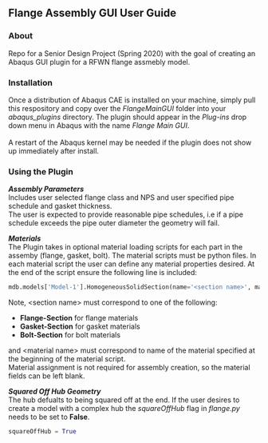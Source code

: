 ## Flange Assembly GUI User Guide

### About
Repo for a Senior Design Project (Spring 2020) with the goal of creating an Abaqus GUI plugin for a RFWN flange assmebly model.

### Installation
Once a distribution of Abaqus CAE is installed on your machine, simply pull this respository and copy over the *FlangeMainGUI* folder into your *abaqus_plugins* directory. The plugin should appear in the *Plug-ins* drop down menu in Abaqus with the name *Flange Main GUI*. <br> <br>
A restart of the Abaqus kernel may be needed if the plugin does not show up immediately after install.

### Using the Plugin
**_Assembly Parameters_** 
<br>
Includes user selected flange class and NPS and user specified pipe schedule and gasket thickness. <br>
The user is expected to provide reasonable pipe schedules, i.e if a pipe schedule exceeds the pipe outer diameter the geometry will fail.

**_Materials_**
<br>
The Plugin takes in optional material loading scripts for each part in the assemby (flange, gasket, bolt). The material scripts must be python files. In each material script the user can define any material properties desired. At the end of the script ensure the following line is included:

```python
mdb.models['Model-1'].HomogeneousSolidSection(name='<section name>', material='<material name>', thickness=None)
```
Note, \<section name\> must correspond to one of the following: <br>
  - **Flange-Section** for flange materials
  - **Gasket-Section** for gasket materials
  - **Bolt-Section** for bolt materials <br>
  
and \<material name\> must correspond to name of the material specified at the beginning of the material script.<br>
Material assignment is not required for assembly creation, so the material fields can be left blank.<br>

**_Squared Off Hub Geometry_**
<br>
The hub defualts to being squared off at the end. If the user desires to create a model with a complex hub the _squareOffHub_ flag in _flange.py_ needs to be set to **False**.

```python
squareOffHub = True
```




